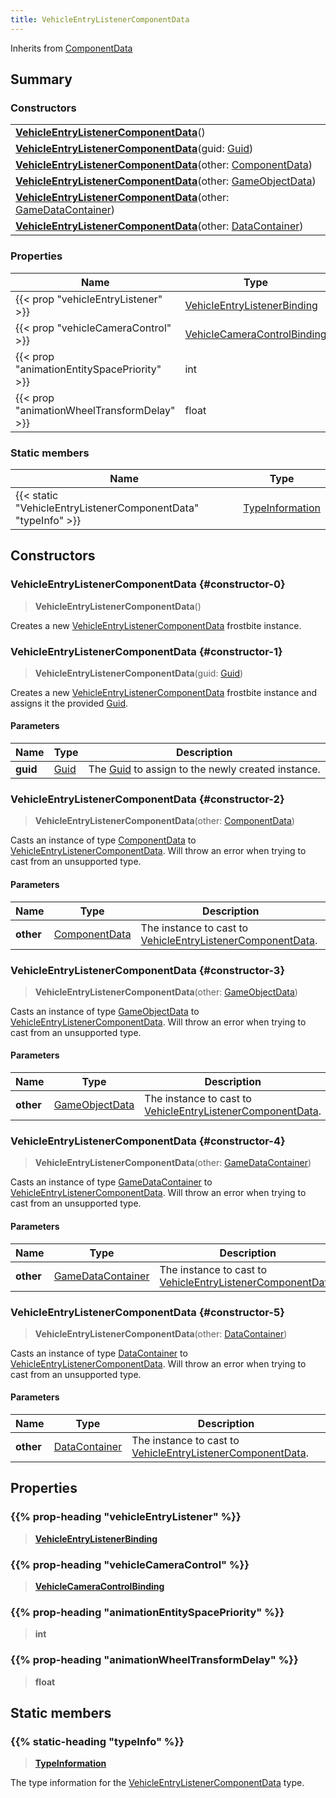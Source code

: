 ```yaml
---
title: VehicleEntryListenerComponentData
---
```


Inherits from [ComponentData](/vext/ref/fb/componentdata)

## Summary

### Constructors

|  |
| --- |
| **[VehicleEntryListenerComponentData](#constructor-0)**() |
| **[VehicleEntryListenerComponentData](#constructor-1)**(guid: [Guid](/vext/ref/shared/type/guid)) |
| **[VehicleEntryListenerComponentData](#constructor-2)**(other: [ComponentData](/vext/ref/fb/componentdata)) |
| **[VehicleEntryListenerComponentData](#constructor-3)**(other: [GameObjectData](/vext/ref/fb/gameobjectdata)) |
| **[VehicleEntryListenerComponentData](#constructor-4)**(other: [GameDataContainer](/vext/ref/fb/gamedatacontainer)) |
| **[VehicleEntryListenerComponentData](#constructor-5)**(other: [DataContainer](/vext/ref/shared/type/datacontainer)) |

### Properties

| Name | Type |
| ---- | ---- |
| {{< prop "vehicleEntryListener" >}} | [VehicleEntryListenerBinding](/vext/ref/fb/vehicleentrylistenerbinding) |
| {{< prop "vehicleCameraControl" >}} | [VehicleCameraControlBinding](/vext/ref/fb/vehiclecameracontrolbinding) |
| {{< prop "animationEntitySpacePriority" >}} | int |
| {{< prop "animationWheelTransformDelay" >}} | float |

### Static members

| Name | Type |
| ---- | ---- |
| {{< static "VehicleEntryListenerComponentData" "typeInfo" >}} | [TypeInformation](/vext/ref/shared/type/typeinformation) |

## Constructors

### VehicleEntryListenerComponentData {#constructor-0}

> **VehicleEntryListenerComponentData**()

Creates a new [VehicleEntryListenerComponentData](/vext/ref/fb/vehicleentrylistenercomponentdata) frostbite instance.

### VehicleEntryListenerComponentData {#constructor-1}

> **VehicleEntryListenerComponentData**(guid: [Guid](/vext/ref/shared/type/guid))

Creates a new [VehicleEntryListenerComponentData](/vext/ref/fb/vehicleentrylistenercomponentdata) frostbite instance and assigns it the provided [Guid](/vext/ref/shared/type/guid).

#### Parameters

| Name | Type | Description |
| ---- | ---- | ----------- |
| **guid** | [Guid](/vext/ref/shared/type/guid) | The [Guid](/vext/ref/shared/type/guid) to assign to the newly created instance. |

### VehicleEntryListenerComponentData {#constructor-2}

> **VehicleEntryListenerComponentData**(other: [ComponentData](/vext/ref/fb/componentdata))

Casts an instance of type [ComponentData](/vext/ref/fb/componentdata) to [VehicleEntryListenerComponentData](/vext/ref/fb/vehicleentrylistenercomponentdata). Will throw an error when trying to cast from an unsupported type.

#### Parameters

| Name | Type | Description |
| ---- | ---- | ----------- |
| **other** | [ComponentData](/vext/ref/fb/componentdata) | The instance to cast to [VehicleEntryListenerComponentData](/vext/ref/fb/vehicleentrylistenercomponentdata). |

### VehicleEntryListenerComponentData {#constructor-3}

> **VehicleEntryListenerComponentData**(other: [GameObjectData](/vext/ref/fb/gameobjectdata))

Casts an instance of type [GameObjectData](/vext/ref/fb/gameobjectdata) to [VehicleEntryListenerComponentData](/vext/ref/fb/vehicleentrylistenercomponentdata). Will throw an error when trying to cast from an unsupported type.

#### Parameters

| Name | Type | Description |
| ---- | ---- | ----------- |
| **other** | [GameObjectData](/vext/ref/fb/gameobjectdata) | The instance to cast to [VehicleEntryListenerComponentData](/vext/ref/fb/vehicleentrylistenercomponentdata). |

### VehicleEntryListenerComponentData {#constructor-4}

> **VehicleEntryListenerComponentData**(other: [GameDataContainer](/vext/ref/fb/gamedatacontainer))

Casts an instance of type [GameDataContainer](/vext/ref/fb/gamedatacontainer) to [VehicleEntryListenerComponentData](/vext/ref/fb/vehicleentrylistenercomponentdata). Will throw an error when trying to cast from an unsupported type.

#### Parameters

| Name | Type | Description |
| ---- | ---- | ----------- |
| **other** | [GameDataContainer](/vext/ref/fb/gamedatacontainer) | The instance to cast to [VehicleEntryListenerComponentData](/vext/ref/fb/vehicleentrylistenercomponentdata). |

### VehicleEntryListenerComponentData {#constructor-5}

> **VehicleEntryListenerComponentData**(other: [DataContainer](/vext/ref/shared/type/datacontainer))

Casts an instance of type [DataContainer](/vext/ref/shared/type/datacontainer) to [VehicleEntryListenerComponentData](/vext/ref/fb/vehicleentrylistenercomponentdata). Will throw an error when trying to cast from an unsupported type.

#### Parameters

| Name | Type | Description |
| ---- | ---- | ----------- |
| **other** | [DataContainer](/vext/ref/shared/type/datacontainer) | The instance to cast to [VehicleEntryListenerComponentData](/vext/ref/fb/vehicleentrylistenercomponentdata). |

## Properties

### {{% prop-heading "vehicleEntryListener" %}}

> **[VehicleEntryListenerBinding](/vext/ref/fb/vehicleentrylistenerbinding)**

### {{% prop-heading "vehicleCameraControl" %}}

> **[VehicleCameraControlBinding](/vext/ref/fb/vehiclecameracontrolbinding)**

### {{% prop-heading "animationEntitySpacePriority" %}}

> **int**

### {{% prop-heading "animationWheelTransformDelay" %}}

> **float**

## Static members

### {{% static-heading "typeInfo" %}}

> **[TypeInformation](/vext/ref/shared/type/typeinformation)**

The type information for the [VehicleEntryListenerComponentData](/vext/ref/fb/vehicleentrylistenercomponentdata) type.


